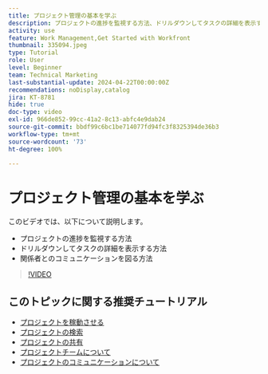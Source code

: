 ```yaml
---
title: プロジェクト管理の基本を学ぶ
description: プロジェクトの進捗を監視する方法、ドリルダウンしてタスクの詳細を表示する方法、関係者とのコミュニケーションを図る方法について説明します。
activity: use
feature: Work Management,Get Started with Workfront
thumbnail: 335094.jpeg
type: Tutorial
role: User
level: Beginner
team: Technical Marketing
last-substantial-update: 2024-04-22T00:00:00Z
recommendations: noDisplay,catalog
jira: KT-8781
hide: true
doc-type: video
exl-id: 966de852-99cc-41a2-8c13-abfc4e9dab24
source-git-commit: bbdf99c6bc1be714077fd94fc3f8325394de36b3
workflow-type: tm+mt
source-wordcount: '73'
ht-degree: 100%

---
```


# プロジェクト管理の基本を学ぶ

このビデオでは、以下について説明します。

* プロジェクトの進捗を監視する方法
* ドリルダウンしてタスクの詳細を表示する方法
* 関係者とのコミュニケーションを図る方法

>[!VIDEO](https://video.tv.adobe.com/v/3445168/?quality=12&learn=on&enablevpops=1&captions=jpn)

## このトピックに関する推奨チュートリアル

* [プロジェクトを稼動させる](/help/manage-work/projects/take-a-project-live.md)
* [プロジェクトの検索](/help/manage-work/projects/find-projects.md)
* [プロジェクトの共有](/help/manage-work/projects/share-a-project.md)
* [プロジェクトチームについて](/help/manage-work/projects/understand-the-project-team.md)
* [プロジェクトのコミュニケーションについて](/help/manage-work/projects/understand-project-communication.md)

